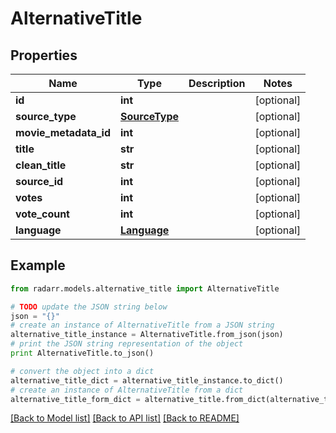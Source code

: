 # AlternativeTitle


## Properties
Name | Type | Description | Notes
------------ | ------------- | ------------- | -------------
**id** | **int** |  | [optional] 
**source_type** | [**SourceType**](SourceType.md) |  | [optional] 
**movie_metadata_id** | **int** |  | [optional] 
**title** | **str** |  | [optional] 
**clean_title** | **str** |  | [optional] 
**source_id** | **int** |  | [optional] 
**votes** | **int** |  | [optional] 
**vote_count** | **int** |  | [optional] 
**language** | [**Language**](Language.md) |  | [optional] 

## Example

```python
from radarr.models.alternative_title import AlternativeTitle

# TODO update the JSON string below
json = "{}"
# create an instance of AlternativeTitle from a JSON string
alternative_title_instance = AlternativeTitle.from_json(json)
# print the JSON string representation of the object
print AlternativeTitle.to_json()

# convert the object into a dict
alternative_title_dict = alternative_title_instance.to_dict()
# create an instance of AlternativeTitle from a dict
alternative_title_form_dict = alternative_title.from_dict(alternative_title_dict)
```
[[Back to Model list]](../README.md#documentation-for-models) [[Back to API list]](../README.md#documentation-for-api-endpoints) [[Back to README]](../README.md)


